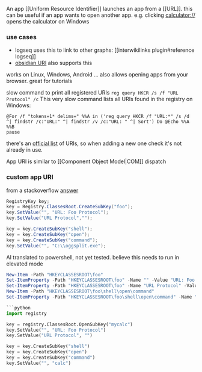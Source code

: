 An app [[Uniform Resource Identifier]] launches an app from a [[URL]].
this can be useful if an app wants to open another app.
e.g. clicking [calculator://](calculator://) opens the calculator on Windows

### use cases
- logseq uses this to link to other graphs: [[interwikilinks plugin#reference logseq]]
- [obsidian URI](https://help.obsidian.md/Advanced+topics/Using+obsidian+URI) also supports this

works on Linux, Windows, Android …
also allows opening apps from your browser. great for tutorials

slow command to print all registered URIs `reg query HKCR /s /f "URL Protocol" /c`
This very slow command lists all URIs found in the registry on Windows:
```batch
@For /f "tokens=1* delims=" %%A in ('reg query HKCR /f "URL:*" /s /d ^| findstr /c:"URL:" ^| findstr /v /c:"URL: " ^| Sort') Do @Echo %%A %%B
pause
```

there's an [official list](https://en.wikipedia.org/wiki/List_of_URI_schemes#Official_IANA-registered_schemes) of URIs, so when adding a new one check it's not already in use.

App URI is similar to [[Component Object Model|COM]] dispatch

### custom app URI
from a stackoverflow [answer](https://stackoverflow.com/questions/32694642/registering-an-application-to-a-uri-scheme-in-windows-10)
```csharp
RegistryKey key;
key = Registry.ClassesRoot.CreateSubKey("foo");
key.SetValue("", "URL: Foo Protocol");
key.SetValue("URL Protocol","");

key = key.CreateSubKey("shell");
key = key.CreateSubKey("open");
key = key.CreateSubKey("command");
key.SetValue("", "C:\\oggsplit.exe");
```

AI translated to powershell, not yet tested.
believe this needs to run in elevated mode

```powershell
New-Item -Path "HKEYCLASSESROOT\foo"
Set-ItemProperty -Path "HKEYCLASSESROOT\foo" -Name "" -Value "URL: Foo Protocol"
Set-ItemProperty -Path "HKEYCLASSESROOT\foo" -Name "URL Protocol" -Value ""
New-Item -Path "HKEYCLASSESROOT\foo\shell\open\command"
Set-ItemProperty -Path "HKEYCLASSESROOT\foo\shell\open\command" -Name "" -Value "C:\oggsplit.exe".
```

```python
```python
import registry

key = registry.ClassesRoot.OpenSubKey("mycalc")
key.SetValue("", "URL: Foo Protocol")
key.SetValue("URL Protocol", "")

key = key.CreateSubKey("shell")
key = key.CreateSubKey("open")
key = key.CreateSubKey("command")
key.SetValue("", "calc")
```
```